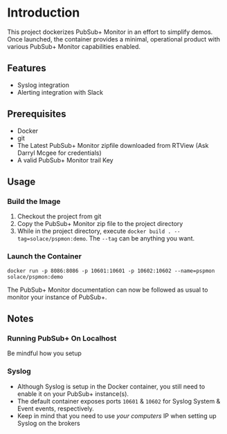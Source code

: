 # Introduction
This project dockerizes PubSub+ Monitor in an effort to simplify demos. Once launched, the container provides a minimal, operational product with various PubSub+ Monitor capabilities enabled.

## Features
+ Syslog integration 
+ Alerting integration with Slack
 
## Prerequisites
+ Docker
+ git
+ The Latest PubSub+ Monitor zipfile downloaded from RTView (Ask Darryl Mcgee for credentials)
+ A valid PubSub+ Monitor trail Key

## Usage

### Build the Image

1. Checkout the project from git
2. Copy the PubSub+ Monitor zip file to the project directory
3. While in the project directory, execute `docker build . --tag=solace/pspmon:demo`. The `--tag` can be anything you want.

### Launch the Container
```
docker run -p 8086:8086 -p 10601:10601 -p 10602:10602 --name=pspmon solace/pspmon:demo
```

The PubSub+ Monitor documentation can now be followed as usual to monitor your instance of PubSub+.

## Notes
### Running PubSub+ On Localhost
Be mindful how you setup 
### Syslog
+ Although Syslog is setup in the Docker container, you still need to enable it on your PubSub+ instance(s).
+ The default container exposes ports `10601` & `10602` for Syslog System & Event events, respectively.
+ Keep in mind that you need to use *your computers* IP when setting up Syslog on the brokers